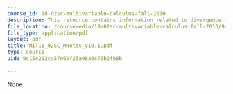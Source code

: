 ```yaml
---
course_id: 18-02sc-multivariable-calculus-fall-2010
description: This resource contains information related to divergence theorem.
file_location: /coursemedia/18-02sc-multivariable-calculus-fall-2010/9c15c202ca57e69f25a98a0c76b2fb8b_MIT18_02SC_MNotes_v10.1.pdf
file_type: application/pdf
layout: pdf
title: MIT18_02SC_MNotes_v10.1.pdf
type: course
uid: 9c15c202ca57e69f25a98a0c76b2fb8b

---
```

None